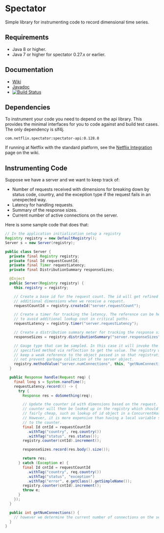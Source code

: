 
# Spectator

Simple library for instrumenting code to record dimensional time series.

## Requirements

* Java 8 or higher.
* Java 7 or higher for spectator 0.27.x or earlier.

## Documentation

* [Wiki](http://netflix.github.io/spectator/en/latest/)
* [Javadoc](https://www.javadoc.io/doc/com.netflix.spectator/spectator-api/)
* [![Build Status](https://travis-ci.org/Netflix/spectator.svg)](https://travis-ci.org/Netflix/spectator/builds)

## Dependencies

To instrument your code you need to depend on the api library. This provides the minimal interfaces
for you to code against and build test cases. The only dependency is slf4j.

```
com.netflix.spectator:spectator-api:0.128.0
```

If running at Netflix with the standard platform, see the
[Netflix Integration](http://netflix.github.io/spectator/en/latest/intro/netflix/) page on the
wiki.

## Instrumenting Code

Suppose we have a server and we want to keep track of:

* Number of requests received with dimensions for breaking down by status code, country, and
  the exception type if the request fails in an unexpected way.
* Latency for handling requests.
* Summary of the response sizes.
* Current number of active connections on the server.

Here is some sample code that does that:

```java
// In the application initialization setup a registry
Registry registry = new DefaultRegistry();
Server s = new Server(registry);

public class Server {
  private final Registry registry;
  private final Id requestCountId;
  private final Timer requestLatency;
  private final DistributionSummary responseSizes;

  @Inject
  public Server(Registry registry) {
    this.registry = registry;

    // Create a base id for the request count. The id will get refined with
    // additional dimensions when we receive a request.
    requestCountId = registry.createId("server.requestCount");

    // Create a timer for tracking the latency. The reference can be held onto
    // to avoid additional lookup cost in critical paths.
    requestLatency = registry.timer("server.requestLatency");

    // Create a distribution summary meter for tracking the response sizes.
    responseSizes = registry.distributionSummary("server.responseSizes");

    // Gauge type that can be sampled. In this case it will invoke the
    // specified method via reflection to get the value. The registry will
    // keep a weak reference to the object passed in so that registration will
    // not prevent garbage collection of the server object.
    registry.methodValue("server.numConnections", this, "getNumConnections");
  }

  public Response handle(Request req) {
    final long s = System.nanoTime();
    requestLatency.record(() -> {
      try {
        Response res = doSomething(req);

        // Update the counter id with dimensions based on the request. The
        // counter will then be looked up in the registry which should be
        // fairly cheap, such as lookup of id object in a ConcurrentHashMap.
        // However, it is more expensive than having a local variable set
        // to the counter.
        final Id cntId = requestCountId
          .withTag("country", req.country())
          .withTag("status", res.status());
        registry.counter(cntId).increment();

        responseSizes.record(res.body().size());

        return res;
      } catch (Exception e) {
        final Id cntId = requestCountId
          .withTag("country", req.country())
          .withTag("status", "exception")
          .withTag("error", e.getClass().getSimpleName());
        registry.counter(cntId).increment();
        throw e;
      }
    });
  }

  public int getNumConnections() {
    // however we determine the current number of connections on the server
  }
}
```
